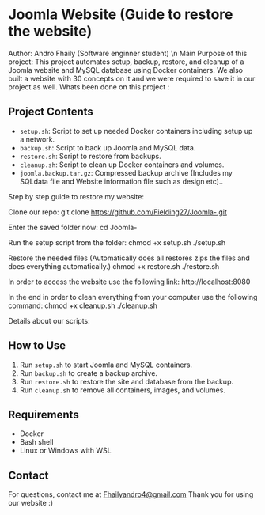 # Joomla Website (Guide to restore the website)
Author: Andro Fhaily (Software enginner student) \n
Main Purpose of this project: This project automates setup, backup, restore, and cleanup of a Joomla website and MySQL database using Docker containers. We also built a website with 30 concepts on it and we were required to save it in our project as well.
Whats been done on this project :
## Project Contents

- `setup.sh`: Script to set up needed Docker containers including setup up a network.
- `backup.sh`: Script to back up Joomla and MySQL data.
- `restore.sh`: Script to restore from backups.
- `cleanup.sh`: Script to clean up Docker containers and volumes.
- `joomla.backup.tar.gz`: Compressed backup archive (Includes my SQLdata file and Website information file such as design etc).. 

Step by step guide to restore my website: 

Clone our repo:
git clone https://github.com/Fielding27/Joomla-.git

Enter the saved folder now:
cd Joomla-

Run the setup script from the folder:
chmod +x setup.sh
./setup.sh

Restore the needed files (Automatically does all restores zips the files and does everything automatically.)
chmod +x restore.sh
./restore.sh

In order to access the website use the following link:
http://localhost:8080

In the end in order to clean everything from your computer use the following command:
chmod +x cleanup.sh
./cleanup.sh

Details about our scripts:
## How to Use
1. Run `setup.sh` to start Joomla and MySQL containers.
2. Run `backup.sh` to create a backup archive.
3. Run `restore.sh` to restore the site and database from the backup.
4. Run `cleanup.sh` to remove all containers, images, and volumes.



## Requirements
- Docker
- Bash shell
- Linux or Windows with WSL



## Contact
For questions, contact me at Fhailyandro4@gmail.com
Thank you for using our website :)
